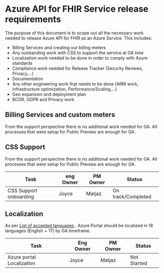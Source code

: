 # Azure API for FHIR Service release requirements

The purpose of this document is to scope out all the necessary work needed to release Azure API for FHIR as an Azure Service. This includes:

- Billing Services and creating our billing meters
- Any outstanding work with CSS to support the service at GA time
- Localization work needed to be done in order to comply with Azure standards
- Compliance work needed for Release Tracker (Security Reviews, Privacy,…)
- Documentation
- Any other engineering work that needs to be done (ARM work, infrastructure optimization, Performance/Scaling,…)
- Geo expansion and deployment plan
- BCDR, GDPR and Privacy work

## Billing Services and custom meters
From the support perspective there is no additional work needed for GA. All processes that were setup for Public Preview are enough for GA.

## CSS Support
From the support perspective there is no additional work needed for GA. All processes that were setup for Public Preview are enough for GA.

|Task  |eng Owner  |PM Owner  |Status  |
|---------|---------|---------|---------|
|CSS Support onboarding     |   Joyce      |   Matjaz      |   On track/Completed      |

## Localization
As per [List of accepted languages](https://github.com/Azure/portaldocs/blob/master/portal-sdk/generated/portalfx-localization.md#list-of-accepted-languages) , Azure Portal should be localized in 18 languages (English + 17) by GA timeframe.


|Task     |Eng Owner  |PM Owner  |Status  |
|---------|---------|---------|---------|
|Azure portal Localization     |  Joyce       |  Matjaz       |  Not Started       |

